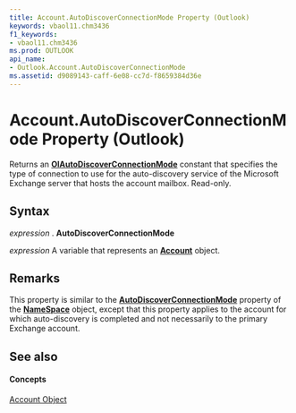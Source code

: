 ```yaml
---
title: Account.AutoDiscoverConnectionMode Property (Outlook)
keywords: vbaol11.chm3436
f1_keywords:
- vbaol11.chm3436
ms.prod: OUTLOOK
api_name:
- Outlook.Account.AutoDiscoverConnectionMode
ms.assetid: d9089143-caff-6e08-cc7d-f8659384d36e
---
```



# Account.AutoDiscoverConnectionMode Property (Outlook)

Returns an  **[OlAutoDiscoverConnectionMode](olautodiscoverconnectionmode-enumeration-outlook.md)** constant that specifies the type of connection to use for the auto-discovery service of the Microsoft Exchange server that hosts the account mailbox. Read-only.


## Syntax

 _expression_ . **AutoDiscoverConnectionMode**

 _expression_ A variable that represents an **[Account](account-object-outlook.md)** object.


## Remarks

This property is similar to the  **[AutoDiscoverConnectionMode](namespace-autodiscoverconnectionmode-property-outlook.md)** property of the **[NameSpace](namespace-object-outlook.md)** object, except that this property applies to the account for which auto-discovery is completed and not necessarily to the primary Exchange account.


## See also


#### Concepts


[Account Object](account-object-outlook.md)

